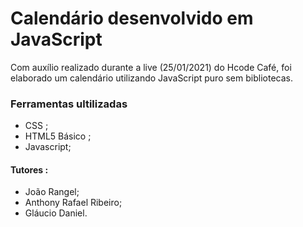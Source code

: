 # Calendário desenvolvido em JavaScript

Com auxílio realizado durante a live (25/01/2021) do Hcode Café, foi elaborado um calendário
utilizando JavaScript puro sem bibliotecas.

### Ferramentas ultilizadas 

- CSS ;
- HTML5 Básico ;
- Javascript;

#### Tutores :

- João Rangel;
- Anthony Rafael Ribeiro;
- Gláucio Daniel.
